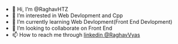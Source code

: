 - 👋 Hi, I’m @RaghavHTZ
- 👀 I’m interested in Web Devlopment and Cpp
- 🌱 I’m currently learning Web Devlopment(Front End Devlopment)
- 💞️ I’m looking to collaborate on Front End
- 📫 How to reach me through [linkedin @RaghavVyas](https://www.linkedin.com/in/raghav-vyas-bb806118b/)

<!---
RaghavHTZ/RaghavHTZ is a ✨ special ✨ repository because its `README.md` (this file) appears on your GitHub profile.
You can click the Preview link to take a look at your changes.
--->
